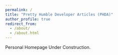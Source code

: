 ```yaml
---
permalink: /
title: "Pretty Humble Developer Articles (PHDA)"
author_profile: true
redirect_from: 
  - /about/
  - /about.html
---
```


Personal Homepage Under Construction.